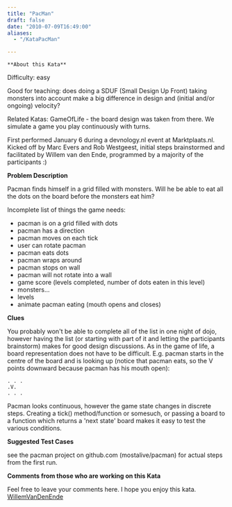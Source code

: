 ```yaml
---
title: "PacMan"
draft: false
date: "2010-07-09T16:49:00"
aliases:
  - "/KataPacMan"

---
```

    **About this Kata**

Difficulty: easy

Good for teaching: does doing a SDUF (Small Design Up Front) taking
monsters into account make a big difference in design and (initial
and/or ongoing) velocity?

Related Katas: GameOfLife - the board design was taken from there. We
simulate a game you play continuously with turns.

First performed January 6 during a devnology.nl event at Marktplaats.nl.
Kicked off by Marc Evers and Rob Westgeest, initial steps brainstormed
and facilitated by Willem van den Ende, programmed by a majority of the
participants :)

**Problem Description**

Pacman finds himself in a grid filled with monsters. Will he be able to
eat all the dots on the board before the monsters eat him?

Incomplete list of things the game needs:

* pacman is on a grid filled with dots
* pacman has a direction
* pacman moves on each tick
* user can rotate pacman
* pacman eats dots
* pacman wraps around 
* pacman stops on wall
* pacman will not rotate into a wall
* game score (levels completed, number of dots eaten in this level)
* monsters...
* levels
* animate pacman eating (mouth opens and closes)

**Clues**

You probably won't be able to complete all of the list in one night of
dojo, however having the list (or starting with part of it and letting
the participants brainstorm) makes for good design discussions. As in
the game of life, a board representation does not have to be difficult.
E.g. pacman starts in the centre of the board and is looking up (notice
that pacman eats, so the V points downward because pacman has his mouth
open):

    . . .
    .V.
    . . .

Pacman looks continuous, however the game state changes in discrete
steps. Creating a tick() method/function or somesuch, or passing a board
to a function which returns a 'next state' board makes it easy to test
the various conditions.

**Suggested Test Cases**

see the pacman project on github.com (mostalive/pacman) for actual steps
from the first run.

**Comments from those who are working on this Kata**

Feel free to leave your comments here. I hope you enjoy this kata.
[WillemVanDenEnde](/people/WillemVanDenEnde)


